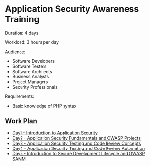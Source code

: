 # Application Security Awareness Training

Duration: 4 days

Workload: 3 hours per day

Audience: 
- Software Developers
- Software Testers
- Software Architects
- Business Analysts
- Project Managers
- Security Professionals

Requirements:
- Basic knowledge of PHP syntax

## Work Plan
- [Day1 - Introduction to Application Security](day1.md)
- [Day2 - Application Security Fundamentals and OWASP Projects](day2.md)
- [Day3 - Application Security Testing and Code Review Concepts](day3.md)
- [Day4 - Application Security Testing and Code Review Automation](day4.md)
- [Day5 - Introduction to Secure Development Lifecycle and OWASP SAMM](day5.md)
